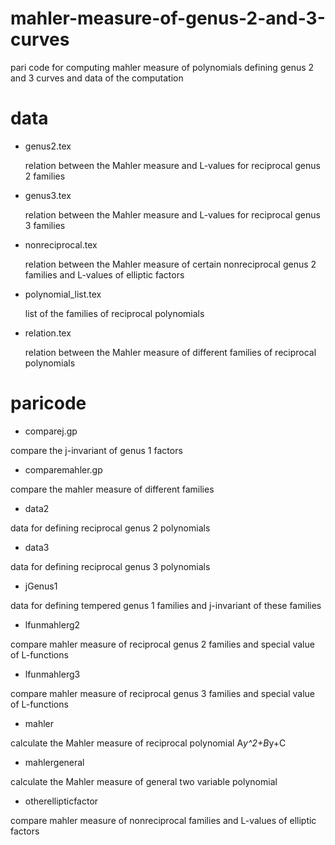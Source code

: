 # mahler-measure-of-genus-2-and-3-curves
pari code for computing mahler measure of polynomials defining genus 2 and 3 curves and data of the computation

# data
* genus2.tex

  relation between the Mahler measure and L-values for reciprocal genus 2 families
  
* genus3.tex

  relation between the Mahler measure and L-values for reciprocal genus 3 families
  
* nonreciprocal.tex

  relation between the Mahler measure of certain nonreciprocal genus 2 families and L-values of elliptic factors
  
* polynomial_list.tex

  list of the families of reciprocal polynomials 
  
* relation.tex

  relation between the Mahler measure of different families of reciprocal polynomials

# paricode

* comparej.gp

 compare the j-invariant of genus 1 factors

* comparemahler.gp

 compare the mahler measure of different families 

* data2

 data for defining reciprocal genus 2 polynomials

* data3

 data for defining reciprocal genus 3 polynomials

* jGenus1

 data for defining tempered genus 1 families and j-invariant of these families

* lfunmahlerg2

 compare mahler measure of reciprocal genus 2 families and special value of L-functions

* lfunmahlerg3

 compare mahler measure of reciprocal genus 3 families and special value of L-functions

* mahler

 calculate the Mahler measure of reciprocal polynomial A*y^2+B*y+C

* mahlergeneral

 calculate the Mahler measure of general two variable polynomial

* otherellipticfactor

 compare mahler measure of nonreciprocal families and L-values of elliptic factors
